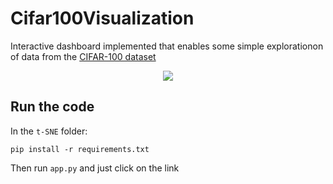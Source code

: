 # Cifar100Visualization
Interactive dashboard implemented that enables some simple explorationon of data from the [CIFAR-100 dataset](https://www.cs.toronto.edu/~kriz/cifar.html)

<p align="center">
  <img src="https://github.com/fbizza/Cifar100Visualization/assets/109001290/97269ef6-0849-457c-9258-4833135c0bc7">
</p>



## Run the code
In the `t-SNE` folder: 
```
pip install -r requirements.txt
```
Then run `app.py` and just click on the link 
